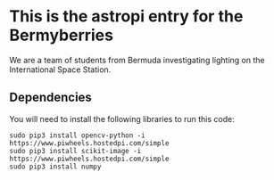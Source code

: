 #  This is the astropi entry for the Bermyberries
We are a team of students from Bermuda investigating lighting on the International Space Station.

## Dependencies

You will need to install the following libraries to run this code:


    sudo pip3 install opencv-python -i https://www.piwheels.hostedpi.com/simple
    sudo pip3 install scikit-image -i https://www.piwheels.hostedpi.com/simple 
    sudo pip3 install numpy
    



